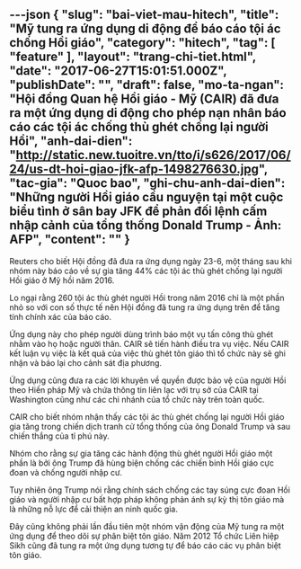 ---json
{
    "slug": "bai-viet-mau-hitech",
    "title": "Mỹ tung ra ứng dụng di động để báo cáo tội ác chống Hồi giáo",
    "category": "hitech",
    "tag": [
        "feature"
    ],
    "layout": "trang-chi-tiet.html",
    "date": "2017-06-27T15:01:51.000Z",
    "publishDate": "",
    "draft": false,
    "mo-ta-ngan": "Hội đồng Quan hệ Hồi giáo - Mỹ (CAIR) đã đưa ra một ứng dụng di động cho phép nạn nhân báo cáo các tội ác chống thù ghét chống lại người Hồi",
    "anh-dai-dien": "http://static.new.tuoitre.vn/tto/i/s626/2017/06/24/us-dt-hoi-giao-jfk-afp-1498276630.jpg",
    "tac-gia": "Quoc bao",
    "ghi-chu-anh-dai-dien": "Những người Hồi giáo cầu nguyện tại một cuộc biểu tình ở sân bay JFK để phản đối lệnh cấm nhập cảnh của tổng thống Donald Trump - Ảnh: AFP",
    "__content__": ""
}
---
<p>Reuters cho biết Hội đồng đ&atilde; đưa ra ứng dụng ng&agrave;y 23-6, một th&aacute;ng sau khi nh&oacute;m n&agrave;y b&aacute;o c&aacute;o về sự gia tăng 44% c&aacute;c tội &aacute;c th&ugrave; gh&eacute;t chống lại người Hồi gi&aacute;o ở Mỹ hồi năm 2016.</p>

<p>Lo ngại rằng 260 tội &aacute;c th&ugrave; gh&eacute;t người Hồi trong năm 2016 chỉ l&agrave; một phần nhỏ so với con số thực tế n&ecirc;n Hội đồng đ&atilde; tung ra ứng dụng tr&ecirc;n để tăng t&iacute;nh ch&iacute;nh x&aacute;c của b&aacute;o c&aacute;o.</p>

<p>Ứng dụng n&agrave;y cho ph&eacute;p người d&ugrave;ng tr&igrave;nh b&aacute;o một vụ tấn c&ocirc;ng th&ugrave; gh&eacute;t nhằm v&agrave;o họ hoặc người th&acirc;n. CAIR sẽ tiến h&agrave;nh điều tra vụ việc. Nếu CAIR kết luận vụ việc l&agrave; kết quả của việc th&ugrave; gh&eacute;t t&ocirc;n gi&aacute;o th&igrave; tổ chức n&agrave;y sẽ ghi nhận v&agrave; b&aacute;o lại cho cảnh s&aacute;t địa phương.</p>

<p>Ứng dụng cũng đưa ra c&aacute;c lời khuy&ecirc;n về quyền được bảo vệ của người Hồi theo Hiến ph&aacute;p Mỹ v&agrave; chứa th&ocirc;ng tin li&ecirc;n lạc với trụ sở của CAIR tại Washington cũng như c&aacute;c chi nh&aacute;nh của tổ chức n&agrave;y tr&ecirc;n to&agrave;n quốc.</p>

<p>CAIR cho biết nh&oacute;m nhận thấy c&aacute;c tội &aacute;c th&ugrave; gh&eacute;t chống lại người Hồi gi&aacute;o gia tăng trong chiến dịch tranh cử tổng thống của &ocirc;ng Donald Trump v&agrave; sau chiến thắng của tỉ ph&uacute; n&agrave;y.</p>

<p>Nh&oacute;m cho rằng sự gia tăng c&aacute;c h&agrave;nh động th&ugrave; gh&eacute;t người Hồi gi&aacute;o một phần l&agrave; bởi &ocirc;ng Trump đ&atilde; h&ugrave;ng biện chống c&aacute;c chiến binh Hồi gi&aacute;o cực đoan v&agrave; chống người nhập cư.</p>

<p>Tuy nhi&ecirc;n &ocirc;ng Trump n&oacute;i rằng ch&iacute;nh s&aacute;ch chống c&aacute;c tay s&uacute;ng cực đoan Hồi gi&aacute;o v&agrave; người nhập cư bất hợp ph&aacute;p kh&ocirc;ng phản &aacute;nh sự kỳ thị t&ocirc;n gi&aacute;o m&agrave; l&agrave; những nỗ lực để cải thiện an ninh quốc gia.</p>

<p>Đ&acirc;y cũng kh&ocirc;ng phải lần đầu ti&ecirc;n một nh&oacute;m vận động của Mỹ tung ra một ứng dụng để theo d&otilde;i sự ph&acirc;n biệt t&ocirc;n gi&aacute;o. Năm 2012 Tổ chức Li&ecirc;n hiệp Sikh cũng đ&atilde; tung ra một ứng dụng tương tự để b&aacute;o c&aacute;o c&aacute;c vụ ph&acirc;n biệt t&ocirc;n gi&aacute;o.</p>
